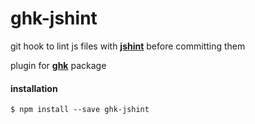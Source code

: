 ghk-jshint
===================

git hook to lint js files with **[jshint](https://www.npmjs.com/package/jshint)**
before committing them

plugin for **[ghk](https://www.npmjs.com/package/ghk)** package


#### installation

```
$ npm install --save ghk-jshint
```
